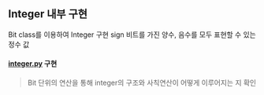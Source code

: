 ## Integer 내부 구현

Bit class를 이용하여 Integer 구현
sign 비트를 가진 양수, 음수를 모두 표현할 수 있는 정수 값

#### [integer.py][integer] 구현
> Bit 단위의 연산을 통해 integer의 구조와 사칙연산이 어떻게 이루어지는 지 확인

[integer]: ./integer.py
